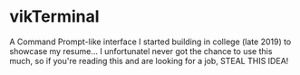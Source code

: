 # vikTerminal

A Command Prompt-like interface I started building in college (late 2019) to showcase my resume... I unfortunatel never got the chance to use this much, so if you're reading this and are looking for a job, STEAL THIS IDEA!

